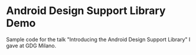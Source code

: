 # Android Design Support Library Demo

Sample code for the talk "Introducing the Android Design Support Library" I gave at GDG Milano.

